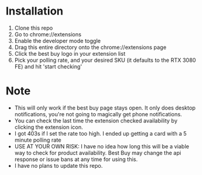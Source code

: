 # Installation

1. Clone this repo
2. Go to chrome://extensions
3. Enable the developer mode toggle
4. Drag this entire directory onto the chrome://extensions page
5. Click the best buy logo in your extension list
6. Pick your polling rate, and your desired SKU (it defaults to the RTX 3080 FE) and hit 'start checking'

# Note

- This will only work if the best buy page stays open. It only does desktop notifications, you're not going to magically get phone notifications.
- You can check the last time the extension checked availability by clicking the extension icon.
- I got 403s if I set the rate too high. I ended up getting a card with a 5 minute polling rate
- USE AT YOUR OWN RISK: I have no idea how long this will be a viable way to check for product availability. Best Buy may change the api response or issue bans at any time for using this.
- I have no plans to update this repo.

